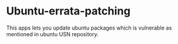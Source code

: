 # Ubuntu-errata-patching
This apps lets you update ubuntu packages which is vulnerable as mentioned  in ubuntu USN repository.
